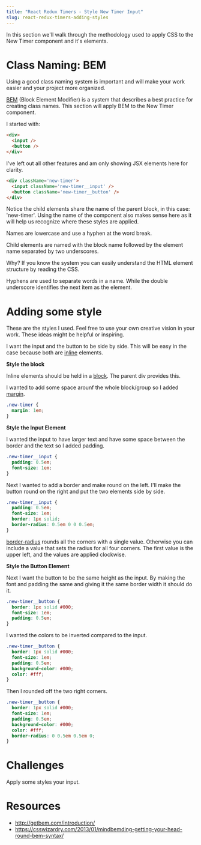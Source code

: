 ```yaml
---
title: "React Redux Timers - Style New Timer Input"
slug: react-redux-timers-adding-styles
---
```


In this section we'll walk through the methodology used to apply CSS to the New Timer component and it's elements.

# Class Naming: BEM

Using a good class naming system is important and
will make your work easier and your project more
organized.

[BEM](http://getbem.com/introduction/)
(Block Element Modifier) is a system that
describes a best practice for creating class names.
This section will apply BEM to the New Timer
component.

I started with:

```HTML
<div>
  <input />
  <button />
</div>
```

I've left out all other features and am only showing
JSX elements here for clarity.  

```HTML
<div className='new-timer'>
  <input className='new-timer__input' />
  <button className='new-timer__button' />
</div>
```
Notice the child elements share the name of the
parent block, in this case: 'new-timer'. Using the
name of the component also makes sense here as it will
help us recognize where these styles are applied.

Names are lowercase and use a hyphen at the word break.

Child elements are named with the block name followed
by the element name separated by two underscores.

Why? If you know the system you can easily understand
the HTML element structure by reading the CSS.

Hyphens are used to separate words in a name. While the
double underscore identifies the next item as the element.

# Adding some style

These are the styles I used. Feel free to use your own
creative vision in your work. These ideas might be
helpful or inspiring.

I want the input and the button to be side by side.
This will be easy in the case because both are
[inline](https://www.w3schools.com/css/css_inline-block.asp)
elements.

**Style the block**

Inline elements should be held in a
[block](https://www.w3schools.com/html/html_blocks.asp).
The parent div provides this.

I wanted to add some space arounf the whole block/group
so I added [margin](https://www.w3schools.com/css/css_margin.asp).

```css
.new-timer {
  margin: 1em;
}
```

**Style the Input Element**

I wanted the input to have larger text and have some space
between the border and the text so I added padding.

```css
.new-timer__input {
  padding: 0.5em;
  font-size: 1em;
}
```

Next I wanted to add a border and make round on the left.
I'll make the button round on the right and put the two
elements side by side.

```css
.new-timer__input {
  padding: 0.5em;
  font-size: 1em;
  border: 1px solid;
  border-radius: 0.5em 0 0 0.5em;
}
```

[border-radius](https://www.w3schools.com/cssref/css3_pr_border-radius.asp)
rounds all the corners with a single value.
Otherwise you can include a value that sets the radius for
all four corners. The first value is the upper left, and
the values are applied clockwise.

**Style the Button Element**

Next I want the button to be the same height as the input.
By making the font and padding the same and giving it the
same border width it should do it.

```css
.new-timer__button {
  border: 1px solid #000;
  font-size: 1em;
  padding: 0.5em;
}
```

I wanted the colors to be inverted compared to the input.

```css
.new-timer__button {
  border: 1px solid #000;
  font-size: 1em;
  padding: 0.5em;
  background-color: #000;
  color: #fff;
}
```

Then I rounded off the two right corners.

```css
.new-timer__button {
  border: 1px solid #000;
  font-size: 1em;
  padding: 0.5em;
  background-color: #000;
  color: #fff;
  border-radius: 0 0.5em 0.5em 0;
}
```


# Challenges 

Apply some styles your input.

# Resources

- http://getbem.com/introduction/
- https://csswizardry.com/2013/01/mindbemding-getting-your-head-round-bem-syntax/
